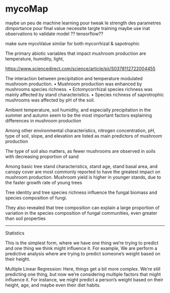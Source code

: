 # mycoMap

maybe un peu de machine learning pour tweak le strength des parametres dimportance pour final value 
necessite targte training 
maybe use inat observations to validate model ??
tensorflow??

make sure mycoValue similar for both mycorrhizal & sapotrophic


The primary abiotic variables that impact mushroom production are temperature, humidity, light,


https://www.sciencedirect.com/science/article/pii/S0378112722004455

The interaction between precipitation and temperature modulated mushroom production.
•
Mushroom production was enhanced by mushrooms species richness.
•
Ectomycorrhizal species richness was mainly affected by stand characteristics.
•
Species richness of saprotrophic mushrooms was affected by pH of the soil.

Ambient temperature, soil humidity, and especially precipitation in the summer and autumn seem to be the most important factors explaining differences in mushroom production

Among other environmental characteristics, nitrogen concentration, pH, type of soil, slope, and elevation are listed as main predictors of mushroom production

The type of soil also matters, as fewer mushrooms are observed in soils with decreasing proportion of sand

Among basic tree stand characteristics, stand age, stand basal area, and canopy cover are most commonly reported to have the greatest impact on mushroom production. Mushroom yield is higher in younger stands, due to the faster growth rate of young trees


Tree identity and tree species richness influence the fungal biomass and species composition of fungi.



They also revealed that tree composition can explain a large proportion of variation in the species composition of fungal communities, even greater than soil properties

________________
Statistics

This is the simplest form, where we have one thing we’re trying to predict and one thing we think might influence it. For example, We are perform a predictive analysis where are trying to predict someone’s weight based on their height.

Multiple Linear Regression: Here, things get a bit more complex. We’re still predicting one thing, but now we’re considering multiple factors that might influence it. For instance, we might predict a person’s weight based on their height, age, and maybe even their diet habits.